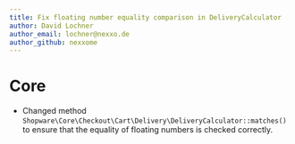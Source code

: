 ```yaml
---
title: Fix floating number equality comparison in DeliveryCalculator
author: David Lochner
author_email: lochner@nexxo.de
author_github: nexxome
---
```

# Core
* Changed method `Shopware\Core\Checkout\Cart\Delivery\DeliveryCalculator::matches()` to ensure that the equality of floating numbers is checked correctly.
